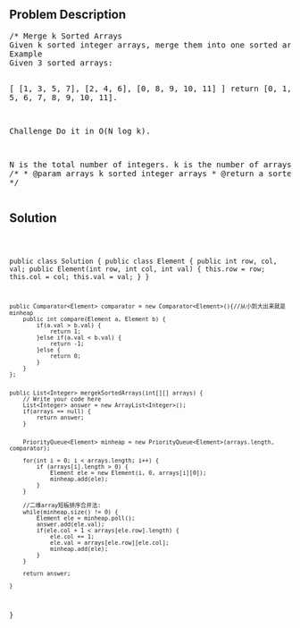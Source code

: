 <!--
<style>
  body { font-family: Arial, sans-serif; }
  .container { max-width: 100%; margin: auto; padding: 20px; }
  .comment-block { background-color: #f9f9f9; padding: 10px; border-left: 5px solid #ccc; max-width: 80%; margin: auto;}
  .code-block { background-color: #f4f4f4; padding: 10px; border: 1px solid #ddd; }
</style>
-->

<div class='container'>
<h2>Problem Description</h2>
<div class='comment-block'>
<pre>
/* Merge k Sorted Arrays 
Given k sorted integer arrays, merge them into one sorted array.
Example
Given 3 sorted arrays:

[
  [1, 3, 5, 7],
  [2, 4, 6],
  [0, 8, 9, 10, 11]
]
return [0, 1, 2, 3, 4, 5, 6, 7, 8, 9, 10, 11].

Challenge 
Do it in O(N log k).

N is the total number of integers.
k is the number of arrays.
*/
    /**
     * @param arrays k sorted integer arrays
     * @return a sorted array
     */
</pre>
</div>

<h2>Solution</h2>
<div class='code-block'>
<pre><code class='language-java'>

public class Solution {
    public class Element {
        public int row, col, val;
        public Element(int row, int col, int val) {
            this.row = row;
            this.col = col;
            this.val = val;
        }
    }
    
    public Comparator<Element> comparator = new Comparator<Element>(){//从小到大出来就是minheap
        public int compare(Element a, Element b) {
            if(a.val > b.val) {
                return 1;
            }else if(a.val < b.val) {
                return -1;
            }else {
                return 0;
            }
        }
    };
    

    public List<Integer> mergekSortedArrays(int[][] arrays) {
        // Write your code here
        List<Integer> answer = new ArrayList<Integer>();
        if(arrays == null) {
            return answer;
        } 
        
        
        PriorityQueue<Element> minheap = new PriorityQueue<Element>(arrays.length, comparator);
  
        for(int i = 0; i < arrays.length; i++) {
            if (arrays[i].length > 0) {
                Element ele = new Element(i, 0, arrays[i][0]);
                minheap.add(ele);
            }
        }
        
        //二维array短板排序合并法:
        while(minheap.size() != 0) {
            Element ele = minheap.poll();
            answer.add(ele.val);
            if(ele.col + 1 < arrays[ele.row].length) {
                ele.col += 1;
                ele.val = arrays[ele.row][ele.col];
                minheap.add(ele);
            }
        }
        
        return answer;

    }
}</code></pre>
</div>
</div>
